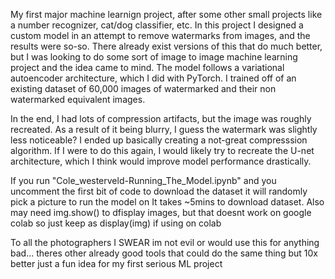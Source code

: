 My first major machine learnign project, after some other small projects like a number recognizer, cat/dog classifier, etc. 
In this project I designed a custom model in an attempt to remove watermarks from images, and the results were so-so. 
There already exist versions of this that do much better, but I was looking to do some sort of image to image machine learning project and the idea came to mind. 
The model follows a variational autoencoder architecture, which I did with PyTorch.
I trained off of an existing dataset of 60,000 images of watermarked and their non watermarked equivalent images. 

In the end, I had lots of compression artifacts, but the image was roughly recreated. As a result of it being blurry, I guess the watermark was slightly less noticeable? 
I ended up basically creating a not-great compresssion algorithm. If I were to do this again, I would likely try to recreate the U-net architecture, which I think would improve model performance drastically.

If you run "Cole_westerveld-Running_The_Model.ipynb" and you uncomment the first bit of code to download the dataset it will randomly pick a picture to run the model on
It takes ~5mins to download dataset.
Also may need img.show() to dfisplay images, but that doesnt work on google colab so just keep as display(img) if using on colab

To all the photographers I SWEAR im not evil or would use this for anything bad...
theres other already good tools that could do the same thing but 10x better
just a fun idea for my first serious ML project


